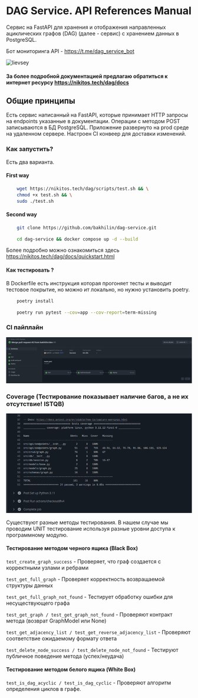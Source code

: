 # DAG Service. API References Manual

Сервис на FastAPI для хранения и отображения направленных ациклических графов (DAG) (далее - сервис) с хранением данных в PostgreSQL.

Бот мониторинга API - https://t.me/dag_service_bot

![lievsey](https://i.pinimg.com/564x/6f/ee/69/6fee69597c8eb0f7ba9651c45c98b2bf.jpg)

#### За более подробной документацией предлагаю обратиться к интернет ресурсу https://nikitos.tech/dag/docs

## Общие принципы
Есть сервис написанный на FastAPI, которые принимает HTTP запросы на endpoints указанные в документации. Операции с методом POST записываются в БД PostgreSQL. Приложение развернуто на prod среде на удаленном сервере. Настроен CI конвеер для доставки изменений. 

### Как запустить? 

Есть два варианта.

#### First way

```bash
    wget https://nikitos.tech/dag/scripts/test.sh && \
    chmod +x test.sh && \
    sudo ./test.sh
```

#### Second way

```bash
    git clone https://github.com/bakhilin/dag-service.git
```
```bash
    cd dag-service && docker compose up -d --build
```

Более подробно можно ознакомиться здесь https://nikitos.tech/dag/docs/quickstart.html

#### Как тестировать ? 

В Dockerfile есть инструкция которая прогоняет тесты и выводит тестовое покрытие, но можно ит локально, но нужно установить poetry.

```bash
    poetry install
```

```bash
    poetry run pytest --cov=app --cov-report=term-missing
```

### CI пайплайн

![ci](img/ci.png)

### Coverage (Тестирование показывает наличие багов, а не их отсутствие! ISTQB)

![cover](img/cover.png)

Существуют разные методы тестирования. В нашем случае мы проводим UNIT тестирование используя разные уровни доступа к программному модулю.



#### Тестирование методом черного ящика (Black Box)
`test_create_graph_success` - Проверяет, что граф создается с корректными узлами и ребрами

`test_get_full_graph` - Проверяет корректность возвращаемой структуры данных

`test_get_full_graph_not_found` - Тестирует обработку ошибки для несуществующего графа

`test_get_graph / test_get_graph_not_found` - Проверяют контракт метода (возврат GraphModel или None)

`test_get_adjacency_list / test_get_reverse_adjacency_list` - Проверяют соответствие ожидаемому формату ответа

`test_delete_node_success / test_delete_node_not_found` -  Тестируют публичное поведение метода (успех/неудача)

#### Тестирование методом белого ящика (White Box)
`test_is_dag_acyclic / test_is_dag_cyclic` - Проверяют алгоритм определения циклов в графе.     
